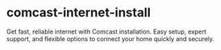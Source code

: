# comcast-internet-install
Get fast, reliable internet with Comcast installation. Easy setup, expert support, and flexible options to connect your home quickly and securely.
